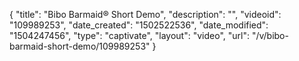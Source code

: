 {
    "title": "Bibo Barmaid&reg; Short Demo",
    "description": "",
    "videoid": "109989253",
    "date_created": "1502522536",
    "date_modified": "1504247456",
    "type": "captivate",
    "layout": "video",
    "url": "\/v\/bibo-barmaid-short-demo\/109989253"
}